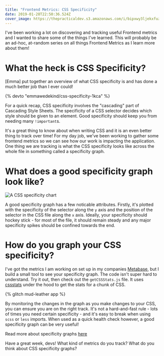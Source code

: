 ```yaml
---
title: "Frontend Metrics: CSS Specificity"
date: 2019-01-28T22:50:36.524Z
cover_image: https://thepracticaldev.s3.amazonaws.com/i/bipxwy3ljekxfuzncfd3.png
---
```


I've been working a lot on discovering and tracking useful Frontend metrics and I wanted to share some of the things I've learned. This will probably be an ad-hoc, at-random series on all things Frontend Metrics as I learn more about them!

# What the heck is CSS Specificity?

[Emma] put together an overview of what CSS specificity is and has done a much better job than I ever could!

{% devto "emmawedekind/css-specificity-1kca" %}

For a quick recap, CSS specificity involves the "cascading" part of Cascading Style Sheets. The specificity of a CSS selector decides which style should be given to an element. Good specificity should keep you from needing many `!important`s.

It's a great thing to know about when writing CSS and it is an even better thing to track over time! For my day job, we've been working to gather some frontend metrics so we can see how our work is impacting the application. One thing we are tracking is what the CSS specificity looks like across the whole file in something called a specificity graph.

# What does a good specificity graph look like?

![A CSS specificity chart](https://thepracticaldev.s3.amazonaws.com/i/cw4sfz5gg38sr2ptjelv.png)

A good specificity graph has a few noticable attributes. Firstly, it's plotted with the specificity of the selector along the `y` axis and the position of the selector in the CSS file along the `x` axis. Ideally, your specificity should hockey stick - for most of the file, it should remain steady and any major specificity spikes should be confined towards the end.

# How do you graph your CSS specificity?

I've got the metrics I am working on set up in my companies [Metabase](https://metabase.com), but I build a small tool to see your specificity graph. The code isn't super hard to understand. Try it out, then check out the `getCSSStats.js` file. It uses [cssstats](https://npmjs.com/package/cssstats) under the hood to get the stats for a chunk of CSS.

{% glitch mud-leather app %}

By monitoring the changes in the graph as you make changes to your CSS, you can ensure you are on the right track. It's not a hard-and-fast rule - lots of times you need certain specificity - and it's easy to break when using `scss` or `less` imports. When used as a quick health check however, a good specificity graph can be very useful!

Read more about specificity graphs [here](https://csswizardry.com/2014/10/the-specificity-graph/)

Have a great week, devs! What kind of metrics do you track? What do you think about CSS specificity graphs?
